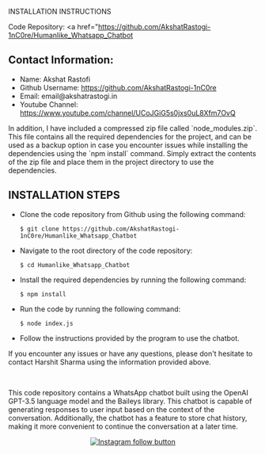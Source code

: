 INSTALLATION INSTRUCTIONS
	<p>Code Repository: <a href="https://github.com/AkshatRastogi-1nC0re/Humanlike_Whatsapp_Chatbot</a></p>
  <h2>Contact Information:</h2>
<ul>
	<li>Name: Akshat Rastofi</li>
	<li>Github Username: <a href="https://github.com/AkshatRastogi-1nC0re">https://github.com/AkshatRastogi-1nC0re</a></li>
	<li>Email: email@akshatrastogi.in</li>
	<li>Youtube Channel: <a href="https://www.youtube.com/channel/UCoJGiG5s0jxs0uL8Xfm7OvQ">https://www.youtube.com/channel/UCoJGiG5s0jxs0uL8Xfm7OvQ</a></li>
</ul>

<p>In addition, I have included a compressed zip file called `node_modules.zip`. This file contains all the required dependencies for the project, and can be used as a backup option in case you encounter issues while installing the dependencies using the `npm install` command. Simply extract the contents of the zip file and place them in the project directory to use the dependencies.</p>

<h2>INSTALLATION STEPS</h2>
<div>
  <ul>
    <li>
      <p>Clone the code repository from Github using the following command:</p>
      <pre><code>$ git clone https://github.com/AkshatRastogi-1nC0re/Humanlike_Whatsapp_Chatbot</code></pre>
    </li>
    <li>
      <p>Navigate to the root directory of the code repository:</p>
      <pre><code>$ cd Humanlike_Whatsapp_Chatbot</code></pre>
    </li>
    <li>
      <p>Install the required dependencies by running the following command:</p>
      <pre><code>$ npm install</code></pre>
    </li>
    <li>
      <p>Run the code by running the following command:</p>
      <pre><code>$ node index.js</code></pre>
    </li>
    <li>
      <p>Follow the instructions provided by the program to use the chatbot.</p>
    </li>
  </ul>
</div>

<p>If you encounter any issues or have any questions, please don't hesitate to contact Harshit Sharma using the information provided above.</p>
<br>
<p>This code repository contains a WhatsApp chatbot built using the OpenAI GPT-3.5 language model and the Baileys library. This chatbot is capable of generating responses to user input based on the context of the conversation. Additionally, the chatbot has a feature to store chat history, making it more convenient to continue the conversation at a later time.</p>

<div align="center">
  <a href="https://www.instagram.com/i_akshattt/">
    <img src="https://img.shields.io/badge/Follow%20%40i_akshattt-Follow%20on%20Instagram-833AB4?logo=instagram&style=for-the-badge" alt="Instagram follow button">
  </a>
</div>
